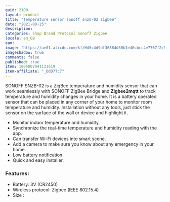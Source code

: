 ```yaml
---
guid: 2100
layout: product
title: "Temperature sensor sonoff snzb-02 zigbee"
date: "2021-08-25"
description:
categories: Shop Brand Protocol Sonoff Zigbee
locale: en_GB
ean:
image: "https://ae01.alicdn.com/kf/Hd5c4d9df36884d30b1e46cbcc4e7707f2/SONOFF-capteur-de-temp-rature-et-d-humidit-SNZB-02-ZigBee-pour-maison-intelligente-eWeLink-moniteur.jpg_640x640.jpg"
imageshadow: true
comments: false
published: true
item: 1005002941131619
item-affiliate: "_DdD7Tc7"
---
```


SONOFF SNZB-02 is a ZigBee temperature and humidity sensor that can work seamlessly with SONOFF ZigBee Bridge and **Zigbee2mqtt** to track temperature and humidity changes in your home. It is a battery operated sensor that can be placed in any corner of your home to monitor room temperature and humidity. Installation without any tools, just stick the sensor on the surface of the wall or device and highlight it.

- Monitor indoor temperature and humidity.
- Synchronize the real-time temperature and humidity reading with the app.
- Can transfer Wi-Fi devices into smart scene.
- Add a camera to make sure you know about any emergency in your home.
- Low battery notification.
- Quick and easy installer.

### Features:

- Battery: 3V (CR2450)
- Wireless protocol: Zigbee (IEEE 802.15.4)
- Size :
